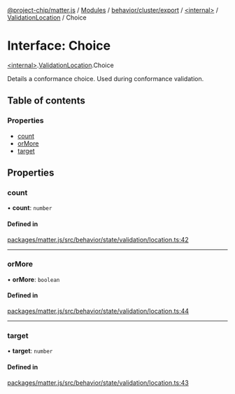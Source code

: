 [@project-chip/matter.js](../README.md) / [Modules](../modules.md) / [behavior/cluster/export](../modules/behavior_cluster_export.md) / [\<internal\>](../modules/behavior_cluster_export._internal_.md) / [ValidationLocation](../modules/behavior_cluster_export._internal_.ValidationLocation.md) / Choice

# Interface: Choice

[\<internal\>](../modules/behavior_cluster_export._internal_.md).[ValidationLocation](../modules/behavior_cluster_export._internal_.ValidationLocation.md).Choice

Details a conformance choice.  Used during conformance validation.

## Table of contents

### Properties

- [count](behavior_cluster_export._internal_.ValidationLocation.Choice.md#count)
- [orMore](behavior_cluster_export._internal_.ValidationLocation.Choice.md#ormore)
- [target](behavior_cluster_export._internal_.ValidationLocation.Choice.md#target)

## Properties

### count

• **count**: `number`

#### Defined in

[packages/matter.js/src/behavior/state/validation/location.ts:42](https://github.com/project-chip/matter.js/blob/6d3b6a5d957d88a9231d6ecab4bb41f8133112be/packages/matter.js/src/behavior/state/validation/location.ts#L42)

___

### orMore

• **orMore**: `boolean`

#### Defined in

[packages/matter.js/src/behavior/state/validation/location.ts:44](https://github.com/project-chip/matter.js/blob/6d3b6a5d957d88a9231d6ecab4bb41f8133112be/packages/matter.js/src/behavior/state/validation/location.ts#L44)

___

### target

• **target**: `number`

#### Defined in

[packages/matter.js/src/behavior/state/validation/location.ts:43](https://github.com/project-chip/matter.js/blob/6d3b6a5d957d88a9231d6ecab4bb41f8133112be/packages/matter.js/src/behavior/state/validation/location.ts#L43)
